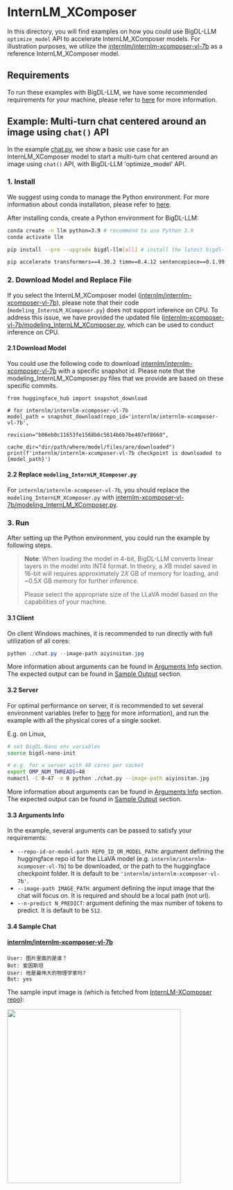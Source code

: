 # InternLM_XComposer
In this directory, you will find examples on how you could use BigDL-LLM `optimize_model` API to accelerate InternLM_XComposer models. For illustration purposes, we utilize the [internlm/internlm-xcomposer-vl-7b](https://huggingface.co/internlm/internlm-xcomposer-vl-7b) as a reference InternLM_XComposer model.

## Requirements
To run these examples with BigDL-LLM, we have some recommended requirements for your machine, please refer to [here](../README.md#recommended-requirements) for more information.

## Example: Multi-turn chat centered around an image using `chat()` API
In the example [chat.py](./chat.py), we show a basic use case for an InternLM_XComposer model to start a multi-turn chat centered around an image using `chat()` API, with BigDL-LLM 'optimize_model' API.
### 1. Install
We suggest using conda to manage the Python environment. For more information about conda installation, please refer to [here](https://docs.conda.io/en/latest/miniconda.html#).

After installing conda, create a Python environment for BigDL-LLM:
```bash
conda create -n llm python=3.9 # recommend to use Python 3.9
conda activate llm

pip install --pre --upgrade bigdl-llm[all] # install the latest bigdl-llm nightly build with 'all' option

pip accelerate transformers==4.30.2 timm==0.4.12 sentencepiece==0.1.99 gradio==3.44.4 markdown2==2.4.10 xlsxwriter==3.1.2 einops # additional package required for InternLM_XComposer to conduct generation

```

### 2. Download Model and Replace File
If you select the InternLM_XComposer model ([internlm/internlm-xcomposer-vl-7b](https://huggingface.co/internlm/internlm-xcomposer-vl-7b)), please note that their code (`modeling_InternLM_XComposer.py`) does not support inference on CPU. To address this issue, we have provided the updated file ([internlm-xcomposer-vl-7b/modeling_InternLM_XComposer.py](./internlm-xcomposer-vl-7b/modeling_InternLM_XComposer.py), which can be used to conduct inference on CPU.

#### 2.1 Download Model
You could use the following code to download [internlm/internlm-xcomposer-vl-7b](https://huggingface.co/internlm/internlm-xcomposer-vl-7b) with a specific snapshot id. Please note that the modeling_InternLM_XComposer.py files that we provide are based on these specific commits.

```
from huggingface_hub import snapshot_download

# for internlm/internlm-xcomposer-vl-7b
model_path = snapshot_download(repo_id='internlm/internlm-xcomposer-vl-7b',
                               revision="b06eb0c11653fe1568b6c5614b6b7be407ef8660",
                               cache_dir="dir/path/where/model/files/are/downloaded")
print(f'internlm/internlm-xcomposer-vl-7b checkpoint is downloaded to {model_path}')
```

#### 2.2 Replace `modeling_InternLM_XComposer.py`
For `internlm/internlm-xcomposer-vl-7b`, you should replace the `modeling_InternLM_XComposer.py` with [internlm-xcomposer-vl-7b/modeling_InternLM_XComposer.py](./internlm-xcomposer-vl-7b/modeling_InternLM_XComposer.py).


### 3. Run
After setting up the Python environment, you could run the example by following steps.

> **Note**: When loading the model in 4-bit, BigDL-LLM converts linear layers in the model into INT4 format. In theory, a *X*B model saved in 16-bit will requires approximately 2*X* GB of memory for loading, and ~0.5*X* GB memory for further inference.
>
> Please select the appropriate size of the LLaVA model based on the capabilities of your machine.

#### 3.1 Client
On client Windows machines, it is recommended to run directly with full utilization of all cores:
```powershell
python ./chat.py --image-path aiyinsitan.jpg
```
More information about arguments can be found in [Arguments Info](#33-arguments-info) section. The expected output can be found in [Sample Output](#34-sample-output) section.

#### 3.2 Server
For optimal performance on server, it is recommended to set several environment variables (refer to [here](../README.md#best-known-configuration-on-linux) for more information), and run the example with all the physical cores of a single socket.

E.g. on Linux,
```bash
# set BigDL-Nano env variables
source bigdl-nano-init

# e.g. for a server with 48 cores per socket
export OMP_NUM_THREADS=48
numactl -C 0-47 -m 0 python ./chat.py --image-path aiyinsitan.jpg
```
More information about arguments can be found in [Arguments Info](#33-arguments-info) section. The expected output can be found in [Sample Output](#34-sample-output) section.

#### 3.3 Arguments Info
In the example, several arguments can be passed to satisfy your requirements:

- `--repo-id-or-model-path REPO_ID_OR_MODEL_PATH`: argument defining the huggingface repo id for the LLaVA model (e.g. `internlm/internlm-xcomposer-vl-7b`) to be downloaded, or the path to the huggingface checkpoint folder. It is default to be `'internlm/internlm-xcomposer-vl-7b'`.
- `--image-path IMAGE_PATH`: argument defining the input image that the chat will focus on. It is required and should be a local path (not url).
- `--n-predict N_PREDICT`: argument defining the max number of tokens to predict. It is default to be `512`.


#### 3.4 Sample Chat
#### [internlm/internlm-xcomposer-vl-7b](https://huggingface.co/internlm/internlm-xcomposer-vl-7b)

```log
User: 图片里面的是谁？
Bot: 爱因斯坦
User: 他是最伟大的物理学家吗?
Bot: yes
```

The sample input image is (which is fetched from [InternLM-XComposer repo](https://github.com/InternLM/InternLM-XComposer/blob/main/examples/images/aiyinsitan.jpg)):

<a href="https://github.com/InternLM/InternLM-XComposer/blob/main/examples/images/aiyinsitan.jpg"><img width=400px src="https://github.com/InternLM/InternLM-XComposer/blob/main/examples/images/aiyinsitan.jpg" ></a>